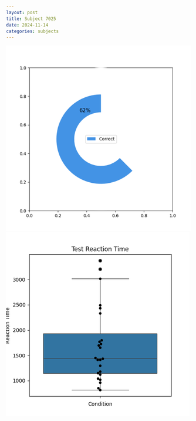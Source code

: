 ```yaml
---
layout: post
title: Subject 7025
date: 2024-11-14
categories: subjects
---
```


![](data/7025/run-8/7025_FN_acc_test.png)
![](data/7025/run-8/7025_FN_rt.png)
